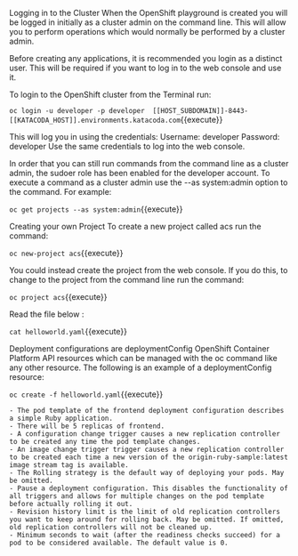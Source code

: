 

Logging in to the Cluster
When the OpenShift playground is created you will be logged in initially as a cluster admin on the command line. This will allow you to perform operations which would normally be performed by a cluster admin.

Before creating any applications, it is recommended you login as a distinct user. This will be required if you want to log in to the web console and use it.

To login to the OpenShift cluster from the Terminal run:

`oc login -u developer -p developer  [[HOST_SUBDOMAIN]]-8443-[[KATACODA_HOST]].environments.katacoda.com`{{execute}}

This will log you in using the credentials:
Username: developer
Password: developer
Use the same credentials to log into the web console.

In order that you can still run commands from the command line as a cluster admin, the sudoer role has been enabled for the developer account. To execute a command as a cluster admin use the --as system:admin option to the command. For example:

`oc get projects --as system:admin`{{execute}}

Creating your own Project
To create a new project called acs run the command:

`oc new-project acs`{{execute}}

You could instead create the project from the web console. If you do this, to change to the project from the command line run the command:

`oc project acs`{{execute}}


Read the file below :

`cat helloworld.yaml`{{execute}}


Deployment configurations are deploymentConfig OpenShift Container Platform API resources which can be managed with the oc command like any other resource. The following is an example of a deploymentConfig resource:


`oc create -f helloworld.yaml`{{execute}}

    - The pod template of the frontend deployment configuration describes a simple Ruby application.
    - There will be 5 replicas of frontend.
    - A configuration change trigger causes a new replication controller to be created any time the pod template changes.
    - An image change trigger trigger causes a new replication controller to be created each time a new version of the origin-ruby-sample:latest image stream tag is available.
    - The Rolling strategy is the default way of deploying your pods. May be omitted.
    - Pause a deployment configuration. This disables the functionality of all triggers and allows for multiple changes on the pod template before actually rolling it out.
    - Revision history limit is the limit of old replication controllers you want to keep around for rolling back. May be omitted. If omitted, old replication controllers will not be cleaned up.
    - Minimum seconds to wait (after the readiness checks succeed) for a pod to be considered available. The default value is 0.


